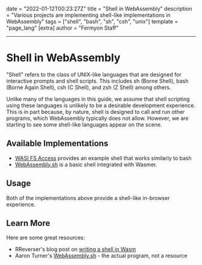 date = "2022-01-12T00:23:27Z"
title = "Shell in WebAssembly"
description = "Various projects are implementing shell-like implementations in WebAssembly"
tags = ["shell", "bash", "sh", "csh", "unix"]
template = "page_lang"
[extra]
author = "Fermyon Staff"

---

# Shell in WebAssembly

"Shell" refers to the class of UNIX-like languages that are designed for interactive prompts and shell scripts.
This includes sh (Borne Shell), bash (Borne Again Shell), csh (C Shell), and zsh (Z Shell) among others.

Unlike many of the languages in this guide, we assume that shell scripting using these languages is unlikely to be a desirable development experience. This is in part because, by nature, shell is designed to call and run other programs, which WebAssembly typically does not allow. However, we are starting to see some shell-like languages appear on the scene.

## Available Implementations

- [WASI FS Access](https://github.com/GoogleChromeLabs/wasi-fs-access) provides an example shell that works similarly to bash
- [WebAssembly.sh](https://github.com/wasmerio/webassembly.sh) is a basic shell integrated with Wasmer. 

## Usage

Both of the implementations above provide a shell-like in-browser experience.

## Learn More

Here are some great resources:

- RReverser's blog post on [writing a shell in Wasm](https://rreverser.com/webassembly-shell-with-a-real-filesystem-access-in-a-browser/)
- Aaron Turner's [WebAssembly.sh](https://webassembly.sh/) - the actual program, not a resource
